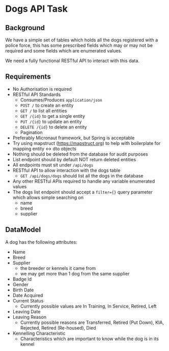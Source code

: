 # Dogs API Task

## Background

We have a simple set of tables which holds all the dogs registered with a police force, 
this has some prescribed fields which may or may not be required and some fields which are enumerated values.

We need a fully functional RESTful API to interact with this data.

## Requirements

* No Authorisation is required
* RESTful API Standards
  * Consumes/Produces `application/json`
  * `POST /` to create an entity
  * `GET /` to list all entities
  * `GET /{id}` to get a single entity
  * `PUT /{id}` to update an entity
  * `DELETE /{id}` to delete an entity
  * Pagination
* Preferably Micronaut framework, but Spring is acceptable
* Try using mapstruct (https://mapstruct.org) to help with boilerplate for mapping entity <-> dto objects
* Nothing should be deleted from the database for audit purposes
* List endpoint should by default NOT return deleted entities
* All endpoints must sit under `/api/dogs`
* RESTful API to allow interaction with the dogs table
  * `GET /api/dogs/dogs` should list all the dogs in the database
* Any other RESTful APIs required to handle any variable enumerated values
* The dogs list endpoint should accept a `filter={}` query parameter which allows simple searching on
  * name
  * breed
  * supplier

## DataModel

A dog has the following attributes:

* Name
* Breed
* Supplier 
	* the breeder or kennels it came from
	* we may get more than 1 dog from the same supplier
* Badge Id
* Gender
* Birth Date
* Date Acquired
* Current Status
	* Currently possible values are In Training, In Service, Retired, Left
* Leaving Date
* Leaving Reason
	* Currently possible reasons are Transferred, Retired (Put Down), KIA, Rejected, Retired (Re-housed), Died
* Kennelling Characteristic
	* Characteristics which are important to know while the dog is in its kennel


